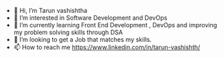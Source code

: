 - 👋 Hi, I’m Tarun vashishtha
- 👀 I’m interested in Software Development and DevOps
- 🌱 I’m currently learning Front End Development , DevOps and improving my problem solving skills through DSA
- 💞️ I’m looking to get a Job that matches my skills.
- 📫 How to reach me https://www.linkedin.com/in/tarun-vashishth/

<!---
tarunvashishth/tarunvashishth is a ✨ special ✨ repository because its `README.md` (this file) appears on your GitHub profile.
You can click the Preview link to take a look at your changes.
--->

